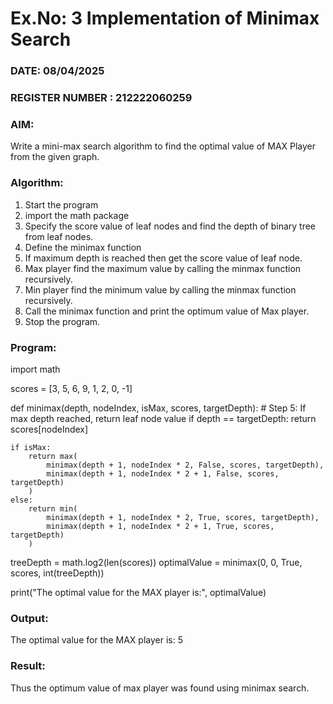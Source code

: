 # Ex.No: 3  Implementation of Minimax Search
### DATE: 08/04/2025                                                                          
### REGISTER NUMBER : 212222060259
### AIM: 
Write a mini-max search algorithm to find the optimal value of MAX Player from the given graph.
### Algorithm:
1. Start the program
2. import the math package
3. Specify the score value of leaf nodes and find the depth of binary tree from leaf nodes.
4. Define the minimax function
5. If maximum depth is reached then get the score value of leaf node.
6. Max player find the maximum value by calling the minmax function recursively.
7. Min player find the minimum value by calling the minmax function recursively.
8. Call the minimax function  and print the optimum value of Max player.
9. Stop the program. 

### Program:

import math

scores = [3, 5, 6, 9, 1, 2, 0, -1]

def minimax(depth, nodeIndex, isMax, scores, targetDepth):
    # Step 5: If max depth reached, return leaf node value
    if depth == targetDepth:
        return scores[nodeIndex]

    if isMax:
        return max(
            minimax(depth + 1, nodeIndex * 2, False, scores, targetDepth),
            minimax(depth + 1, nodeIndex * 2 + 1, False, scores, targetDepth)
        )
    else:
        return min(
            minimax(depth + 1, nodeIndex * 2, True, scores, targetDepth),
            minimax(depth + 1, nodeIndex * 2 + 1, True, scores, targetDepth)
        )

treeDepth = math.log2(len(scores))
optimalValue = minimax(0, 0, True, scores, int(treeDepth))

print("The optimal value for the MAX player is:", optimalValue)

### Output:

The optimal value for the MAX player is: 5

### Result:
Thus the optimum value of max player was found using minimax search.

